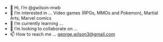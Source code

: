- 👋 Hi, I’m @gwilson-mwb
- 👀 I’m interested in ... Video games (RPGs, MMOs and Pokemon), Martial Arts, Marvel comics
- 🌱 I’m currently learning ...
- 💞️ I’m looking to collaborate on ...
- 📫 How to reach me ... george.wilson3@gmail.com

<!---
gwilson-mwb/gwilson-mwb is a ✨ special ✨ repository because its `README.md` (this file) appears on your GitHub profile.
You can click the Preview link to take a look at your changes.
--->
